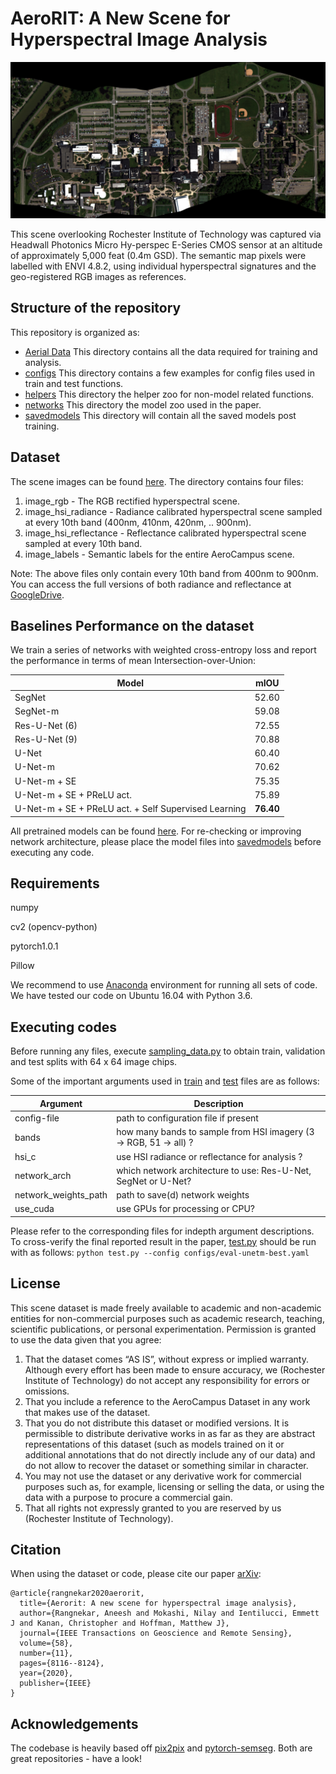# AeroRIT: A New Scene for Hyperspectral Image Analysis
<img src="pagecontent/image_rgb.jpg" width="512">

This scene overlooking Rochester Institute of Technology was captured via Headwall Photonics Micro Hy-perspec E-Series CMOS sensor at an altitude of approximately 5,000 feat (0.4m GSD). The semantic map pixels were labelled with ENVI 4.8.2, using individual hyperspectral signatures and the geo-registered RGB images as references. 

## Structure of the repository
This repository is organized as:
* [Aerial Data](/Aerial%20Data/) This directory contains all the data required for training and analysis.
* [configs](/configs/) This directory contains a few examples for config files used in train and test functions.
* [helpers](/helpers/) This directory the helper zoo for non-model related functions.
* [networks](/networks/) This directory the model zoo used in the paper.
* [savedmodels](/savedmodels/) This directory will contain all the saved models post training.

## Dataset

The scene images can be found [here](https://drive.google.com/drive/folders/1yCMqa9uDC_CEGtbnxeWEQCTb-odC2r4c?usp=sharing). The directory contains four files: 
1. image_rgb - The RGB rectified hyperspectral scene.
2. image_hsi_radiance - Radiance calibrated hyperspectral scene sampled at every 10th band (400nm, 410nm, 420nm, .. 900nm).
3. image_hsi_reflectance - Reflectance calibrated hyperspectral scene sampled at every 10th band.
4. image_labels - Semantic labels for the entire AeroCampus scene.

Note: The above files only contain every 10th band from 400nm to 900nm. You can access the full versions of both radiance and reflectance at [GoogleDrive](https://drive.google.com/drive/folders/1FGLXUOKTG3VtFkAzn4lwrDNWKB3b7wEO?usp=drive_link).

## Baselines Performance on the dataset
We train a series of networks with weighted cross-entropy loss and report the performance in terms of mean Intersection-over-Union: 

| Model | mIOU |
| -- | -- |
| SegNet | 52.60 |
| SegNet-m | 59.08 |
| Res-U-Net (6) | 72.55 |
| Res-U-Net (9) | 70.88 |
| U-Net | 60.40 |
| U-Net-m | 70.62 |
| U-Net-m + SE | 75.35 |
| U-Net-m + SE + PReLU act. | 75.89 |
| U-Net-m + SE + PReLU act. + Self Supervised Learning | **76.40** |

All pretrained models can be found [here](https://drive.google.com/drive/folders/1n7hwc4D05OIpmuPSIsuYOrfT4PDFk6tS?usp=sharing). For re-checking or improving network architecture, please place the model files into [savedmodels](/savedmodels/) before executing any code. 

## Requirements

numpy 

cv2 (opencv-python)

pytorch1.0.1

Pillow

We recommend to use [Anaconda](https://www.anaconda.com/distribution/) environment for running all sets of code. We have tested our code on Ubuntu 16.04 with Python 3.6.

## Executing codes

Before running any files, execute [sampling_data.py](/sampling_data.py/) to obtain train, validation and test splits with 64 x 64 image chips. 

Some of the important arguments used in [train](/train.py/) and [test](/test.py/) files are as follows:

| Argument | Description |
| -- | -- |
| config-file | path to configuration file if present |
| bands | how many bands to sample from HSI imagery (3 -> RGB, 51 -> all) ? |
| hsi_c | use HSI radiance or reflectance for analysis ? |
| network_arch | which network architecture to use: Res-U-Net, SegNet or U-Net? |
| network_weights_path | path to save(d) network weights |
| use_cuda | use GPUs for processing or CPU? |

Please refer to the corresponding files for indepth argument descriptions. To cross-verify the final reported result in the paper, [test.py](/test.py/) should be run with as follows:
`python test.py --config configs/eval-unetm-best.yaml`

## License

This scene dataset is made freely available to academic and non-academic entities for non-commercial purposes such as academic research, teaching, scientific publications, or personal experimentation. Permission is granted to use the data given that you agree:
1. That the dataset comes “AS IS”, without express or implied warranty. Although every effort has been made to ensure accuracy, we (Rochester Institute of Technology) do not accept any responsibility for errors or omissions.
2. That you include a reference to the AeroCampus Dataset in any work that makes use of the dataset.
3. That you do not distribute this dataset or modified versions. It is permissible to distribute derivative works in as far as they are abstract representations of this dataset (such as models trained on it or additional annotations that do not directly include any of our data) and do not allow to recover the dataset or something similar in character.
4. You may not use the dataset or any derivative work for commercial purposes such as, for example, licensing or selling the data, or using the data with a purpose to procure a commercial gain.
5. That all rights not expressly granted to you are reserved by us (Rochester Institute of Technology).

## Citation

When using the dataset or code, please cite our paper [arXiv](https://arxiv.org/pdf/1912.08178.pdf): 
```
@article{rangnekar2020aerorit,
  title={Aerorit: A new scene for hyperspectral image analysis},
  author={Rangnekar, Aneesh and Mokashi, Nilay and Ientilucci, Emmett J and Kanan, Christopher and Hoffman, Matthew J},
  journal={IEEE Transactions on Geoscience and Remote Sensing},
  volume={58},
  number={11},
  pages={8116--8124},
  year={2020},
  publisher={IEEE}
}
```

## Acknowledgements

The codebase is heavily based off [pix2pix](https://github.com/junyanz/pytorch-CycleGAN-and-pix2pix) and [pytorch-semseg](https://github.com/meetshah1995/pytorch-semseg). Both are great repositories - have a look!


